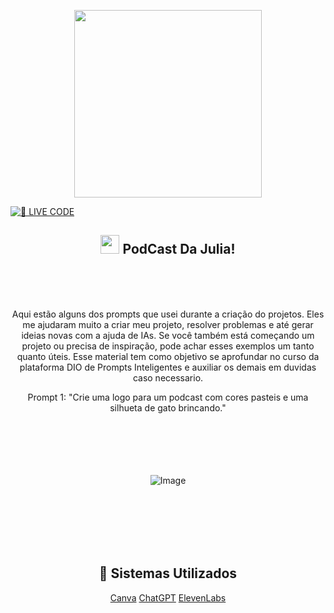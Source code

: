 <p align="center">
    <img width="300" src="https://github.com/user-attachments/assets/9c31d920-f860-4a7d-a6ce-4a40deee19ac">
</p>


[![🔴 LIVE CODE](https://github.com/user-attachments/assets/b17619b2-d8ea-46eb-9a2f-454115eca4f3)](https://github.com/JuliaG27)

<span align="center"> 

## <img src="https://github.com/user-attachments/assets/cbd5607b-f9cc-4acc-b08f-19a5c74571d0" width="30px"> PodCast Da Julia! </h2>

<br>
<br>
<br>

<p align="center">
  Aqui estão alguns dos prompts que usei durante a criação do projetos. Eles me ajudaram muito a criar meu projeto, resolver problemas e até gerar ideias novas com a ajuda de IAs. Se você também está começando um projeto ou precisa de inspiração, pode achar esses exemplos um tanto quanto úteis. Esse material tem como objetivo se aprofundar no curso da plataforma DIO de Prompts Inteligentes e auxiliar os demais em duvidas caso necessario.

<p align="center">
Prompt 1:
"Crie uma logo para um podcast com cores pasteis e uma silhueta de gato brincando."

<br>
<br>
<br>
<br>
<br>
<br>

![Image](https://github.com/user-attachments/assets/76f45879-f348-4c89-9e35-705c10fcbc99)

<br>
<br>
<br>
<br>

<div align="center"
<img src="https://github.com/user-attachments/assets/fcf2ef79-a44e-4b12-8e02-896b97c53906" width="250px" />
</div>

<br>

## 🧠 Sistemas Utilizados

[Canva](https://www.canva.com)
[ChatGPT](https://chatgpt.com)
[ElevenLabs](https://elevenlabs.io/app/home)

